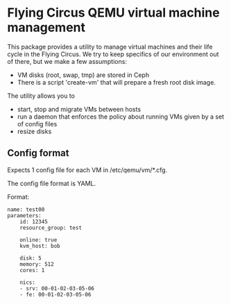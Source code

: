 # Flying Circus QEMU virtual machine management

This package provides a utility to manage virtual machines and their life cycle
in the Flying Circus. We try to keep specifics of our environment out of there,
but we make a few assumptions:

* VM disks (root, swap, tmp) are stored in Ceph
* There is a script 'create-vm' that will prepare a fresh root disk image.

The utility allows you to

* start, stop and migrate VMs between hosts
* run a daemon that enforces the policy about running VMs
  given by a set of config files
* resize disks


## Config format

Expects 1 config file for each VM in /etc/qemu/vm/*.cfg.

The config file format is YAML.

Format:

    name: test00
    parameters:
        id: 12345
        resource_group: test

        online: true
        kvm_host: bob

        disk: 5
        memory: 512
        cores: 1

        nics:
        - srv: 00-01-02-03-05-06
        - fe: 00-01-02-03-05-06



